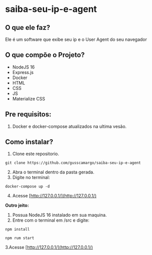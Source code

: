 # saiba-seu-ip-e-agent

## O que ele faz?
Ele é um software que exibe seu ip e o User Agent do seu navegador

## O que compõe o Projeto?
- NodeJS 16
- Express.js
- Docker
- HTML
- CSS
- JS
- Materialize CSS

## Pre requisitos:
1. Docker e docker-compose atualizados na ultima vesão.

## Como instalar?
1. Clone este repositorio.
```
git clone https://github.com/gusscamargo/saiba-seu-ip-e-agent
```
2. Abra o terminal dentro da pasta gerada.
3. Digite no terminal:
```
docker-compose up -d
```
4. Acesse [http://127.0.0.1/](http://127.0.0.1/)

**Outro jeito:**
1. Possua NodeJS 16 instalado em sua maquina.
2. Entre com o terminal em /src e digite:
```
npm install
```
```
npm rum start
```
3.Acesse [http://127.0.0.1/](http://127.0.0.1/)
